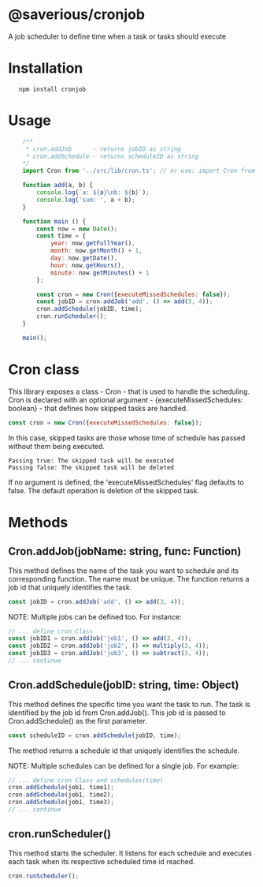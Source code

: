 # @saverious/cronjob
A job scheduler to define time when a task or tasks should execute

# Installation
```text
   npm install cronjob
```

# Usage
```js
    /**
     * cron.addJob      - returns jobID as string
     * cron.addSchedule - returns scheduleID as string
    */
    import Cron from '../src/lib/cron.ts'; // or use: import Cron from '@saverious/cronjob'

    function add(a, b) {
        console.log(`a: ${a}\nb: ${b}`);
        console.log('sum: ', a + b);
    }

    function main () {
        const now = new Date();
        const time = {
            year: now.getFullYear(),
            month: now.getMonth() + 1,
            day: now.getDate(),
            hour: now.getHours(),
            minute: now.getMinutes() + 1
        };

        const cron = new Cron({executeMissedSchedules: false});
        const jobID = cron.addJob('add', () => add(3, 4));
        cron.addSchedule(jobID, time);
        cron.runScheduler();
    }

    main();
```

# Cron class
This library exposes a class - Cron - that is used to handle the scheduling.
Cron is declared with an optional argument - {executeMissedSchedules: boolean} - that defines how
skipped tasks are handled.

```js
const cron = new Cron({executeMissedSchedules: false});
```

In this case, skipped tasks are those whose time of schedule has passed without them being executed.

```text
Passing true: The skipped task will be executed
Passing false: The skipped task will be deleted
```

If no argument is defined, the 'executeMissedSchedules' flag defaults to false. The default operation
is deletion of the skipped task.

# Methods
## Cron.addJob(__jobName__: string, func: Function)
This method defines the name of the task you want to schedule and its corresponding function.
The name must be unique.
The function returns a job id that uniquely identifies the task.

```js
const jobID = cron.addJob('add', () => add(3, 4));
```

NOTE: Multiple jobs can be defined too. For instance:

```js
// ... define cron Class
const jobID1 = cron.addJob('job1', () => add(3, 4));
const jobID2 = cron.addJob('job2', () => multiply(3, 4));
const jobID3 = cron.addJob('job3', () => subtract(3, 4));
// ... continue
```

## Cron.addSchedule(jobID: string, time: Object)
This method defines the specific time you want the task to run. The task is identified by the job id
from Cron.addJob(). This job id is passed to Cron.addSchedule() as the first parameter.

```js
const scheduleID = cron.addSchedule(jobID, time);
```

The method returns a schedule id that uniquely identifies the schedule.

NOTE: Multiple schedules can be defined for a single job. For example:

```js
// ... define cron Class and schedules(time)
cron.addSchedule(job1, time1);
cron.addSchedule(job1, time2);
cron.addSchedule(job1, time3);
// ... continue
```

## cron.runScheduler()
This method starts the scheduler. It listens for each schedule and executes each task when its 
respective scheduled time id reached.

```js
cron.runScheduler();
```